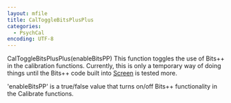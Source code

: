 ```yaml
---
layout: mfile
title: CalToggleBitsPlusPlus
categories:
  - PsychCal
encoding: UTF-8
---
```


CalToggleBitsPlusPlus(enableBitsPP)
  This function toggles the use of Bits++ in the calibration functions.
  Currently, this is only a temporary way of doing things until the Bits++
  code built into [Screen](/docs/Screen) is tested more.

  'enableBitsPP' is a true/false value that turns on/off Bits++
  functionality in the Calibrate functions.